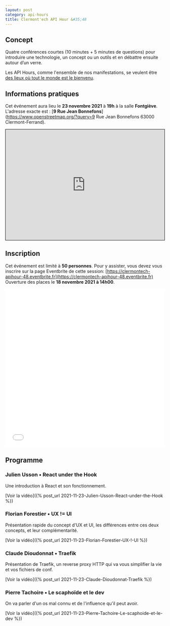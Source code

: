 ```yaml
---
layout: post
category: api-hours
title: Clermont'ech API Hour &#35;48
---
```


## Concept

Quatre conférences courtes (10 minutes + 5 minutes de questions)
pour introduire une technologie, un concept ou un outils et en débattre ensuite
autour d’un verre.

Les API Hours, comme l'ensemble de nos manifestations, se veulent être [des
lieux où tout le monde est le bienvenu](/code-of-conduct.html).


## Informations pratiques

Cet événement aura lieu le **23 novembre 2021** à **19h**  à la salle **Fontgiève**. L'adresse
exacte est : [**9 Rue Jean Bonnefons**](https://www.openstreetmap.org/?query=9 Rue Jean Bonnefons 63000 Clermont-Ferrand).
<iframe width="100%" height="350" frameborder="0" scrolling="no" marginheight="0" marginwidth="0" src="https://www.openstreetmap.org/export/embed.html?bbox=3.0766439437866215%2C45.7817858875913%2C3.079326152801514%2C45.783156986603444" style="border: 1px solid black"></iframe>
<br/>

## Inscription

Cet événement est limité à **50 personnes**.  Pour y assister, vous devez vous
inscrire sur la page Eventbrite de cette session: [https://clermontech-apihour-48.eventbrite.fr](https://clermontech-apihour-48.eventbrite.fr)
Ouverture des places le **18 novembre 2021 à 14h00**.

<iframe src="//eventbrite.fr/tickets-external?eid=211319922577&ref=etckt" frameborder="0" height="500" width="100%" vspace="0" hspace="0" marginheight="5" marginwidth="5" scrolling="auto" allowtransparency="true"></iframe>

<br/>

## Programme

### Julien Usson • React under the Hook

Une introduction à React et son fonctionnement.

[Voir la vidéo]({% post_url 2021-11-23-Julien-Usson-React-under-the-Hook %})

### Florian Forestier • UX != UI

Présentation rapide du concept d'UX et UI, les différences entre ces deux concepts, et leur complémentarité.

[Voir la vidéo]({% post_url 2021-11-23-Florian-Forestier-UX-!-UI %})

### Claude Dioudonnat • Traefik

Présentation de Traefik, un reverse proxy HTTP qui va vous simplifier la vie et vos fichiers de conf.

[Voir la vidéo]({% post_url 2021-11-23-Claude-Dioudonnat-Traefik %})

### Pierre Tachoire • Le scaphoïde et le dev

On va parler d'un os mal connu et de l'influence qu'il peut avoir.

[Voir la vidéo]({% post_url 2021-11-23-Pierre-Tachoire-Le-scaphoide-et-le-dev %})

